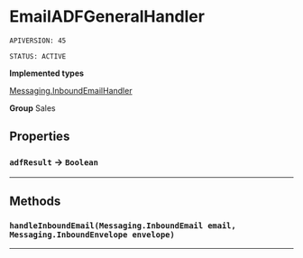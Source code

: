 # EmailADFGeneralHandler

`APIVERSION: 45`

`STATUS: ACTIVE`



**Implemented types**

[Messaging.InboundEmailHandler](Messaging.InboundEmailHandler)


**Group** Sales

## Properties

### `adfResult` → `Boolean`


---
## Methods
### `handleInboundEmail(Messaging.InboundEmail email, Messaging.InboundEnvelope envelope)`
---
